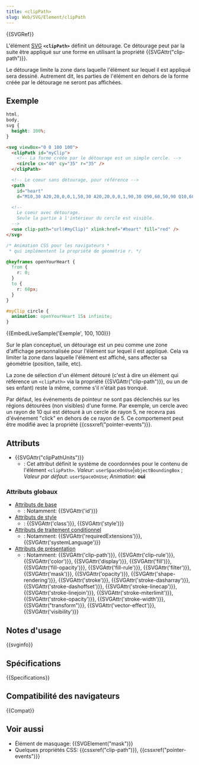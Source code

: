 ```yaml
---
title: <clipPath>
slug: Web/SVG/Element/clipPath
---
```


{{SVGRef}}

L'élément [SVG](/fr/docs/Web/SVG) **`<clipPath>`** définit un détourage. Ce détourage peut par la suite être appliqué sur une forme en utilisant la propriété {{SVGAttr("clip-path")}}.

Le détourage limite la zone dans laquelle l'élément sur lequel il est appliqué sera dessiné. Autrement dit, les parties de l'élément en dehors de la forme créée par le détourage ne seront pas affichées.

## Exemple

```css hidden
html,
body,
svg {
  height: 100%;
}
```

```html
<svg viewBox="0 0 100 100">
  <clipPath id="myClip">
    <!-- La forme créée par le détourage est un simple cercle. -->
    <circle cx="40" cy="35" r="35" />
  </clipPath>

  <!-- Le coeur sans détourage, pour référence -->
  <path
    id="heart"
    d="M10,30 A20,20,0,0,1,50,30 A20,20,0,0,1,90,30 Q90,60,50,90 Q10,60,10,30 Z" />

  <!--
    Le coeur avec détourage.
    Seule la partie à l'intérieur du cercle est visible.
  -->
  <use clip-path="url(#myClip)" xlink:href="#heart" fill="red" />
</svg>
```

```css
/* Animation CSS pour les navigateurs *
 * qui implémentent la propriété de géométrie r. */

@keyframes openYourHeart {
  from {
    r: 0;
  }
  to {
    r: 60px;
  }
}

#myClip circle {
  animation: openYourHeart 15s infinite;
}
```

{{EmbedLiveSample('Exemple', 100, 100)}}

Sur le plan conceptuel, un détourage est un peu comme une zone d'affichage personnalisée pour l'élément sur lequel il est appliqué. Cela va limiter la zone dans laquelle l'élément est affiché, sans affecter sa géométrie (position, taille, etc).

La zone de sélection d'un élément détouré (c'est à dire un élément qui référence un `<clipPath>` via la propriété {{SVGAttr("clip-path")}}, ou un de ses enfant) reste la même, comme s'il n'était pas tronqué.

Par défaut, les événements de pointeur ne sont pas déclenchés sur les régions détourées (non visibles) d'une forme. Par exemple, un cercle avec un rayon de 10 qui est détouré à un cercle de rayon 5, ne recevra pas d'événement "click" en dehors de ce rayon de 5. Ce comportement peut être modifié avec la propriété {{cssxref("pointer-events")}}.

## Attributs

- {{SVGAttr("clipPathUnits")}}
  - : Cet attribut définit le système de coordonnées pour le contenu de l'élément `<clipPath>`.
    _Valeur_: `userSpaceOnUse`|`objectBoundingBox` ; _Valeur par défaut_: `userSpaceOnUse`; _Animation_: **oui**

### Attributs globaux

- [Attributs de base](/fr/docs/Web/SVG/Attribute/Core)
  - : Notamment: {{SVGAttr('id')}}
- [Attributs de style](/fr/docs/Web/SVG/Attribute/Styling)
  - : {{SVGAttr('class')}}, {{SVGAttr('style')}}
- [Attributs de traitement conditionnel](/fr/docs/Web/SVG/Attribute/Conditional_Processing)
  - : Notamment: {{SVGAttr('requiredExtensions')}}, {{SVGAttr('systemLanguage')}}
- [Attributs de présentation](/fr/docs/Web/SVG/Attribute/Presentation)
  - : Notamment: {{SVGAttr('clip-path')}}, {{SVGAttr('clip-rule')}}, {{SVGAttr('color')}}, {{SVGAttr('display')}}, {{SVGAttr('fill')}}, {{SVGAttr('fill-opacity')}}, {{SVGAttr('fill-rule')}}, {{SVGAttr('filter')}}, {{SVGAttr('mask')}}, {{SVGAttr('opacity')}}, {{SVGAttr('shape-rendering')}}, {{SVGAttr('stroke')}}, {{SVGAttr('stroke-dasharray')}}, {{SVGAttr('stroke-dashoffset')}}, {{SVGAttr('stroke-linecap')}}, {{SVGAttr('stroke-linejoin')}}, {{SVGAttr('stroke-miterlimit')}}, {{SVGAttr('stroke-opacity')}}, {{SVGAttr('stroke-width')}}, {{SVGAttr("transform")}}, {{SVGAttr('vector-effect')}}, {{SVGAttr('visibility')}}

## Notes d'usage

{{svginfo}}

## Spécifications

{{Specifications}}

## Compatibilité des navigateurs

{{Compat}}

## Voir aussi

- Élément de masquage: {{SVGElement("mask")}}
- Quelques propriétés CSS: {{cssxref("clip-path")}}, {{cssxref("pointer-events")}}
